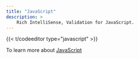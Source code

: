 ```yaml
---
title: "JavaScript"
description: >
    Rich IntelliSense, Validation for JavaScript.
---
```


{{<  t/codeeditor type="javascript" >}}

To learn more about [JavaScript](https://www.javascript.com/)